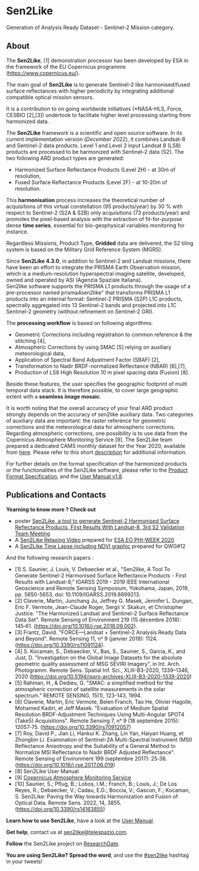 # Sen2Like
Generation of Analysis Ready Dataset - Sentinel-2 Mission category.
   
## About

The __Sen2Like__, [1] demonstration processor has been developed by ESA in the framework of the EU Copernicus programme (https://www.copernicus.eu/).

The main goal of __Sen2Like__ is to generate Sentinel-2 like harmonised/fused surface reflectances with higher periodicity by integrating additional compatible optical mission sensors.

It is a contribution to on going worldwide initiatives (*NASA-HLS, Force, CESBIO [2],[3]) undertook to facilitate higher level processing starting from harmonized data. 

The __Sen2Like__ framework is a scientific and open source software. In its current implementation version (*December 2022*), it combines Landsat-8 and Sentinel-2 data products. 
Level 1 and Level 2 input Landsat 8 (LS8) products are processed to be harmonized with Sentinel-2 data (S2).
The two following ARD product types are generated: 
* Harmonized Surface Reflectance Products (Level 2H) - at 30m of resolution,
* Fused Surface Reflectance Products (Level 2F) - at 10-20m of resolution. 

This __harmonisation__ process increases the theoretical number of acquisitions of this virtual constellation (95 
 products/year) by 30 % with respect to Sentinel-2 (S2A & S2B) only acquisitions (73 products/year) and promotes 
 the pixel-based analysis with the extraction of fit-for-purpose dense __time series__, essential 
 for bio-geophysical variables monitoring for instance.

Regardless Missions, Product Type, __Gridded__ data are delivered, the S2 tiling system is based on
the Military Grid Reference System (MGRS).

Since __Sen2Like 4.3.0__, in addition to Sentinel-2 and Landsat missions, there have been an effort to integrate the PRISMA Earth Observation mission, which is a medium-resolution hyperspectral imaging satellite, developed, owned and operated by ASI (Agenzia Spaziale Italiana).  
Sen2like software supports the PRISMA L1 products through the usage of a pre-processor named prisma4sen2like" that transforms PRISMA L1 products into an internal format: Sentinel-2 PRISMA (S2P) L1C products, spectrally aggregated into 13 Sentinel-2 bands and projected into L1C Sentinel-2 geometry (without refinement on Sentinel-2 GRI).

The __processing workflow__ is based on following algorithms:
*	Geometric Corrections including registration to common reference & the stitching [4],
*	Atmospheric Corrections by using SMAC [5] relying on auxiliary meteorological data,
*	Application of Spectral Band Adjustment Factor (SBAF) [2],
*	Transformation to Nadir BRDF-normalized Reflectance (NBAR) [6],[7],
*	Production of LS8 High Resolution 10 m pixel spacing data (Fusion) [8].
 
Beside these features, the user specifies the geographic footprint of multi temporal data stack.
It is therefore possible, to cover large geographic extent with a __seamless image mosaic__.  

It is worth noting that the overall accuracy of your final ARD product strongly depends on the accuracy of sen2like auxiliary data. Two categories of auxiliary data are important: the raster reference for geometric corrections and the meteorological data for atmospheric corrections. Regarding atmospheric corrections, one possibility is to use data from the Copernicus Atmosphere Monitoring Service [9]. The Sen2Like team prepared a dedicated CAMS monthly dataset for the Year 2020, available from [here](http://185.178.85.51/CAMS/). Please refer to this short [description](http://185.178.85.51/CAMS/Readme_CAMS2020.txt) for additional information.

For further details on the format specification of the harmonized products or the functionalities of the Sen2Like software, please 
refer to the [Product Format Specification](https://github.com/senbox-org/sen2like/blob/master/sen2like/docs/source/S2-PDGS-MPC-L2HF-PFS-v1.1.pdf), and the [User Manual v1.8](https://github.com/senbox-org/sen2like/blob/master/sen2like/docs/source/S2-SEN2LIKE-UM-V1.8.pdf).

## Publications and Contacts
**Yearning to know more ? Check out**
*	poster [Sen2Like, a tool to generate Sentinel-2 Harmonised Surface Reflectance Products, First Results With Landsat-8, 3rd S2 Validation Team Meeting](https://www.researchgate.net/publication/332428332_Sen2like_a_Tool_to_Generate_Sentinel-2_Harmonised_Surface_Reflectance_Products_-_First_Results_With_Landsat-8)
*	A [Sen2Like Relaxing Video](https://youtu.be/KBSYYBShyos) prepared for [ESA EO PHI-WEEK 2020](https://www.youtube.com/playlist?list=PLvT7fd9OiI9XELZXcljYTftUtJ_NFWRrY)
*	A [Sen2Like Time Lapse including NDVI graphic](https://youtu.be/yEObvI1KQBg) prepared for QWG#12

And the following research papers :
 + [1] S. Saunier, J. Louis, V. Debaecker et al., "Sen2like, A Tool To Generate Sentinel-2 Harmonised Surface Reflectance Products - First Results with Landsat-8," IGARSS 2019 - 2019 IEEE International Geoscience and Remote Sensing Symposium, Yokohama, Japan, 2019, pp. 5650-5653, doi: 10.1109/IGARSS.2019.8899213.
 + [2] Claverie, Martin, Junchang Ju, Jeffrey G. Masek, Jennifer L. Dungan, Eric F. Vermote, Jean-Claude Roger, Sergii V. Skakun, et Christopher Justice. "The Harmonized Landsat and Sentinel-2 Surface Reflectance Data Set". Remote Sensing of Environment 219 (15 décembre 2018): 145‑61. (https://doi.org/10.1016/j.rse.2018.09.002).
 + [3] Frantz, David. "FORCE—Landsat + Sentinel-2 Analysis Ready Data and Beyond". Remote Sensing 11, nᵒ 9 (janvier 2019): 1124. (https://doi.org/10.3390/rs11091124).
 + [4] S. Kocaman, S., Debaecker, V., Bas, S., Saunier, S., Garcia, K., and Just, D. "Investigation on the Global Image Datasets for the absolute geometric quality assessment of MSG SEVIRI Imagery", in Int. Arch. Photogramm. Remote Sens. Spatial Inf. Sci., XLIII-B3-2020, 1339–1346, 2020 (https://doi.org/10.5194/isprs-archives-XLIII-B3-2020-1339-2020) 
 + [5] Rahman, H., & Dedieu, G. "SMAC: a simplified method for the atmospheric correction of satellite measurements in the solar spectrum." REMOTE SENSING, 15(1), 123-143, 1994.
 + [6] Claverie, Martin, Eric Vermote, Belen Franch, Tao He, Olivier Hagolle, Mohamed Kadiri, et Jeff Masek. "Evaluation of Medium Spatial Resolution BRDF-Adjustment Techniques Using Multi-Angular SPOT4 (Take5) Acquisitions". Remote Sensing 7, nᵒ 9 (18 septembre 2015): 12057‑75. (https://doi.org/10.3390/rs70912057) 
 + [7] Roy, David P., Jian Li, Hankui K. Zhang, Lin Yan, Haiyan Huang, et Zhongbin Li. Examination of Sentinel-2A Multi-Spectral Instrument (MSI) Reflectance Anisotropy and the Suitability of a General Method to Normalize MSI Reflectance to Nadir BRDF Adjusted Reflectance". Remote Sensing of Environment 199 (septembre 2017): 25‑38. (https://doi.org/10.1016/j.rse.2017.06.019)
 + [8] Sen2Like User Manual
 + [9] [Copernicus Atmosphere Monitoring Service](https://atmosphere.copernicus.eu/)
 + [10] Saunier, S.; Pflug, B.; Lobos, I.M.; Franch, B.; Louis, J.; De Los Reyes, R.; Debaecker, V.; Cadau, E.G.; Boccia, V.; Gascon, F.; Kocaman, S. Sen2Like: Paving the Way towards Harmonization and Fusion of Optical Data. Remote Sens. 2022, 14, 3855. (https://doi.org/10.3390/rs14163855) 


**Learn how to use Sen2Like**, have a look at the [User Manual](https://github.com/senbox-org/sen2like/blob/master/sen2like/docs/source/S2-SEN2LIKE-UM-V1.8.pdf).

**Get help**, contact us at sen2like@telespazio.com.

**Follow** the Sen2Like project on [ResearchGate](https://www.researchgate.net/project/Sen2Like).

**You are using Sen2Like? Spread the word**, and use the [#sen2like]() hashtag in your tweets!
